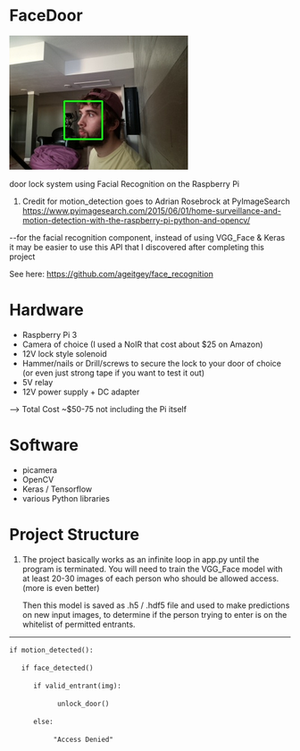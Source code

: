 # FaceDoor

![Alt text](examples/result882.jpg?raw=true "Title")

door lock system using Facial Recognition on the Raspberry Pi

1. Credit for motion_detection goes to Adrian Rosebrock at PyImageSearch
https://www.pyimagesearch.com/2015/06/01/home-surveillance-and-motion-detection-with-the-raspberry-pi-python-and-opencv/

--for the facial recognition component, instead of using VGG_Face & Keras it may be easier
to use this API that I discovered after completing this project

See here: https://github.com/ageitgey/face_recognition

# Hardware

* Raspberry Pi 3
* Camera of choice (I used a NoIR that cost about $25 on Amazon)
* 12V lock style solenoid
* Hammer/nails or Drill/screws to secure the lock to your door of choice (or even just strong tape if you want to test it out)
* 5V relay
* 12V power supply + DC adapter

--> Total Cost ~$50-75 not including the Pi itself

# Software

* picamera 
* OpenCV
* Keras / Tensorflow
* various Python libraries

# Project Structure

1. The project basically works as an infinite loop in app.py until the program is terminated.
   You will need to train the VGG_Face model with at least 20-30 images of each person who should be allowed access. 
   (more is even better)
   
   Then this model is saved as .h5 / .hdf5 file and used to make predictions on new input images, to determine if the
   person trying to enter is on the whitelist of permitted entrants. 
   
 ---------------------------------------------------------------------------------------------------------------------


    if motion_detected():
       
       if face_detected()
     
          if valid_entrant(img):
          
                unlock_door()
                
          else:
          
               "Access Denied"
        

